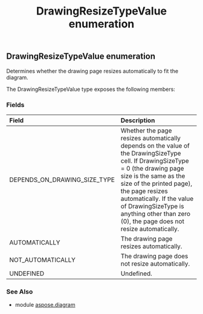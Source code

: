 ﻿---
title: DrawingResizeTypeValue enumeration
second_title: Aspose.Diagram for Python via .NET API References
description: 
type: docs
weight: 2850
url: /python-net/aspose.diagram/drawingresizetypevalue/
is_root: false
---

## DrawingResizeTypeValue enumeration

Determines whether the drawing page resizes automatically to fit the diagram.



The DrawingResizeTypeValue type exposes the following members:

### Fields
| Field | Description |
| :- | :- |
| DEPENDS_ON_DRAWING_SIZE_TYPE | Whether the page resizes automatically depends on the value of the DrawingSizeType cell. If DrawingSizeType = 0 (the drawing page size is the same as the size of the printed page), the page resizes automatically. If the value of DrawingSizeType is anything other than zero (0), the page does not resize automatically. |
| AUTOMATICALLY | The drawing page resizes automatically. |
| NOT_AUTOMATICALLY | The drawing page does not resize automatically. |
| UNDEFINED | Undefined. |


### See Also

* module [aspose.diagram](../)
